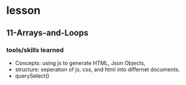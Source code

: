 # lesson

## 11-Arrays-and-Loops

### tools/skills learned
- Concepts: using js to generate HTML, Json Objects,
- structure: seperation of js, css, and html into differnet documents.
- querySelect()
